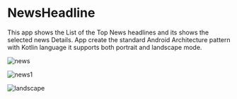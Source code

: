 # NewsHeadline
This app shows the List of the Top News headlines and its shows the selected news Details. App create the standard Android Architecture pattern with Kotlin language it supports both portrait and landscape mode.


![news](https://user-images.githubusercontent.com/9863262/87423621-35006100-c5f8-11ea-8ba8-bb8d965831d7.png)



![news1](https://user-images.githubusercontent.com/9863262/87423708-59f4d400-c5f8-11ea-9bea-67078c70a146.png)



![landscape](https://user-images.githubusercontent.com/9863262/87423739-6aa54a00-c5f8-11ea-9d5c-4b3253a64466.png)
